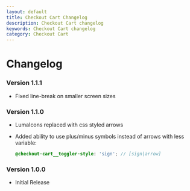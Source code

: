 ```yaml
---
layout: default
title: Checkout Cart Changelog
description: Checkout Cart changelog
keywords: Checkout Cart changelog
category: Checkout Cart
---
```


# Changelog

### Version 1.1.1

 -  Fixed line-break on smaller screen sizes

### Version 1.1.0

 -  LumaIcons replaced with css styled arrows
 -  Added ability to use plus/minus symbols instead of arrows with less variable:

    ```scss
    @checkout-cart__toggler-style: 'sign'; // [sign|arrow]
    ```

### Version 1.0.0

 -  Initial Release
